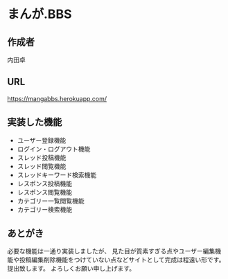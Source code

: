 # まんが.BBS

## 作成者
内田卓

## URL
https://mangabbs.herokuapp.com/

## 実装した機能
- ユーザー登録機能
- ログイン・ログアウト機能
- スレッド投稿機能
- スレッド閲覧機能
- スレッドキーワード検索機能
- レスポンス投稿機能
- レスポンス閲覧機能
- カテゴリー一覧閲覧機能
- カテゴリー検索機能 

## あとがき
必要な機能は一通り実装しましたが、
見た目が質素すぎる点やユーザー編集機能や投稿編集削除機能をつけていない点などサイトとして完成は程遠い形です。
提出致します。
よろしくお願い申し上げます。